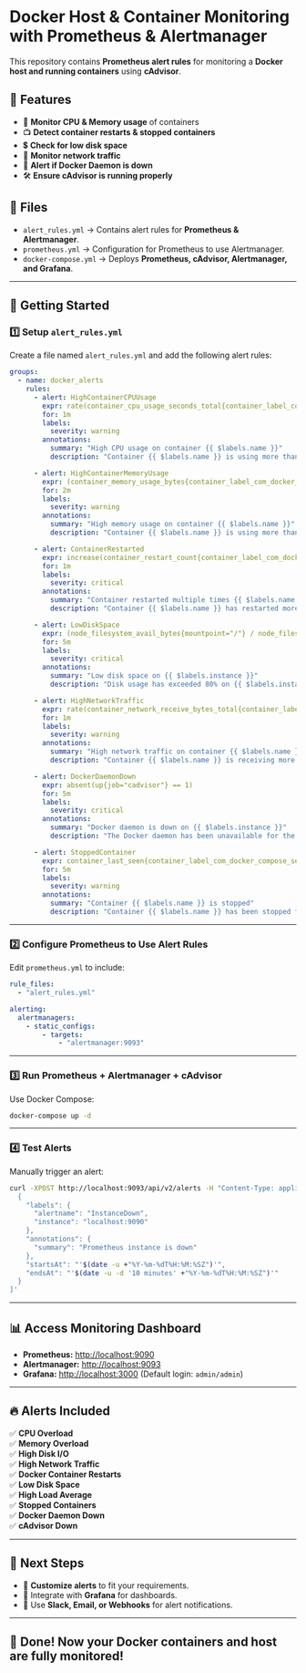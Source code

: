 # Docker Host & Container Monitoring with Prometheus & Alertmanager

This repository contains **Prometheus alert rules** for monitoring a **Docker host and running containers** using **cAdvisor**.

## 📌 Features
- 🚀 **Monitor CPU & Memory usage** of containers
- 📺 **Detect container restarts & stopped containers**
- 💲 **Check for low disk space**
- 📱 **Monitor network traffic**
- 🐙 **Alert if Docker Daemon is down**
- 🛠️ **Ensure cAdvisor is running properly**

## 📂 Files
- `alert_rules.yml` → Contains alert rules for **Prometheus & Alertmanager**.
- `prometheus.yml` → Configuration for Prometheus to use Alertmanager.
- `docker-compose.yml` → Deploys **Prometheus, cAdvisor, Alertmanager, and Grafana**.

---

## 🚀 Getting Started

### **1️⃣ Setup `alert_rules.yml`**
Create a file named `alert_rules.yml` and add the following alert rules:

```yaml
groups:
  - name: docker_alerts
    rules:
      - alert: HighContainerCPUUsage
        expr: rate(container_cpu_usage_seconds_total{container_label_com_docker_compose_service!=""}[1m]) * 100 > 80
        for: 1m
        labels:
          severity: warning
        annotations:
          summary: "High CPU usage on container {{ $labels.name }}"
          description: "Container {{ $labels.name }} is using more than 80% CPU for over 1 minute."

      - alert: HighContainerMemoryUsage
        expr: (container_memory_usage_bytes{container_label_com_docker_compose_service!=""} / container_spec_memory_limit_bytes) * 100 > 75
        for: 2m
        labels:
          severity: warning
        annotations:
          summary: "High memory usage on container {{ $labels.name }}"
          description: "Container {{ $labels.name }} is using more than 75% of its allocated memory."

      - alert: ContainerRestarted
        expr: increase(container_restart_count{container_label_com_docker_compose_service!=""}[10m]) > 5
        for: 1m
        labels:
          severity: critical
        annotations:
          summary: "Container restarted multiple times {{ $labels.name }}"
          description: "Container {{ $labels.name }} has restarted more than 5 times in the last 10 minutes."

      - alert: LowDiskSpace
        expr: (node_filesystem_avail_bytes{mountpoint="/"} / node_filesystem_size_bytes{mountpoint="/"}) * 100 < 20
        for: 5m
        labels:
          severity: critical
        annotations:
          summary: "Low disk space on {{ $labels.instance }}"
          description: "Disk usage has exceeded 80% on {{ $labels.instance }}."

      - alert: HighNetworkTraffic
        expr: rate(container_network_receive_bytes_total{container_label_com_docker_compose_service!=""}[1m]) > 100000000
        for: 1m
        labels:
          severity: warning
        annotations:
          summary: "High network traffic on container {{ $labels.name }}"
          description: "Container {{ $labels.name }} is receiving more than 100MB/s of network traffic."

      - alert: DockerDaemonDown
        expr: absent(up{job="cadvisor"} == 1)
        for: 5m
        labels:
          severity: critical
        annotations:
          summary: "Docker daemon is down on {{ $labels.instance }}"
          description: "The Docker daemon has been unavailable for the last 5 minutes."

      - alert: StoppedContainer
        expr: container_last_seen{container_label_com_docker_compose_service!=""} < time() - 300
        for: 5m
        labels:
          severity: warning
        annotations:
          summary: "Container {{ $labels.name }} is stopped"
          description: "Container {{ $labels.name }} has been stopped for more than 5 minutes."
```

---

### **2️⃣ Configure Prometheus to Use Alert Rules**
Edit `prometheus.yml` to include:

```yaml
rule_files:
  - "alert_rules.yml"

alerting:
  alertmanagers:
    - static_configs:
        - targets:
            - "alertmanager:9093"
```

---

### **3️⃣ Run Prometheus + Alertmanager + cAdvisor**
Use Docker Compose:

```sh
docker-compose up -d
```

---

### **4️⃣ Test Alerts**
Manually trigger an alert:

```sh
curl -XPOST http://localhost:9093/api/v2/alerts -H "Content-Type: application/json" -d '[
  {
    "labels": {
      "alertname": "InstanceDown",
      "instance": "localhost:9090"
    },
    "annotations": {
      "summary": "Prometheus instance is down"
    },
    "startsAt": "'$(date -u +"%Y-%m-%dT%H:%M:%SZ")'",
    "endsAt": "'$(date -u -d '10 minutes' +"%Y-%m-%dT%H:%M:%SZ")'"
  }
]'
```

---

## 📊 **Access Monitoring Dashboard**
- **Prometheus:** [http://localhost:9090](http://localhost:9090)
- **Alertmanager:** [http://localhost:9093](http://localhost:9093)
- **Grafana:** [http://localhost:3000](http://localhost:3000) (Default login: `admin/admin`)

---

## 🔥 **Alerts Included**
✅ **CPU Overload**  
✅ **Memory Overload**  
✅ **High Disk I/O**  
✅ **High Network Traffic**  
✅ **Docker Container Restarts**  
✅ **Low Disk Space**  
✅ **High Load Average**  
✅ **Stopped Containers**  
✅ **Docker Daemon Down**  
✅ **cAdvisor Down**  

---

## 🎯 **Next Steps**
- 🔹 **Customize alerts** to fit your requirements.
- 🔹 Integrate with **Grafana** for dashboards.
- 🔹 Use **Slack, Email, or Webhooks** for alert notifications.

---

## 🎉 **Done! Now your Docker containers and host are fully monitored!**

